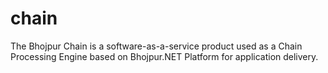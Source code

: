 # chain
The Bhojpur Chain is a software-as-a-service product used as a Chain Processing Engine based on Bhojpur.NET Platform for application delivery.
